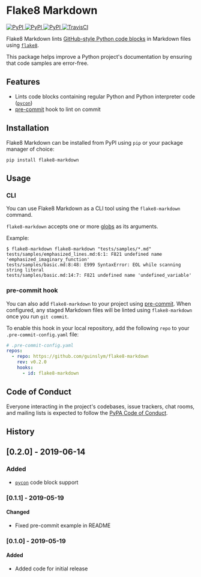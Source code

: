 # Flake8 Markdown

[
![PyPI](https://img.shields.io/pypi/v/flake8-markdown.svg)
![PyPI](https://img.shields.io/pypi/pyversions/flake8-markdown.svg)
![PyPI](https://img.shields.io/github/license/guinslym/flake8-markdown.svg)
](https://pypi.org/project/flake8-markdown/)
[![TravisCI](https://travis-ci.org/guinslym/flake8-markdown.svg?branch=master)](https://travis-ci.org/guinslym/flake8-markdown)

Flake8 Markdown lints [GitHub-style Python code blocks](https://help.github.com/en/articles/creating-and-highlighting-code-blocks#fenced-code-blocks) in Markdown files using [`flake8`](https://flake8.readthedocs.io/en/stable/).

This package helps improve a Python project's documentation by ensuring that code samples are error-free.

## Features

- Lints code blocks containing regular Python and Python interpreter code ([`pycon`](http://pygments.org/docs/lexers/#pygments.lexers.python.PythonConsoleLexer))
- [pre-commit](#pre-commit-hook) hook to lint on commit

## Installation

Flake8 Markdown can be installed from PyPI using `pip` or your package manager of choice:

```
pip install flake8-markdown
```

## Usage

### CLI

You can use Flake8 Markdown as a CLI tool using the `flake8-markdown` command.

`flake8-markdown` accepts one or more [globs](https://docs.python.org/3.7/library/glob.html) as its arguments.

Example:

```console
$ flake8-markdown flake8-markdown "tests/samples/*.md"
tests/samples/emphasized_lines.md:6:1: F821 undefined name 'emphasized_imaginary_function'
tests/samples/basic.md:8:48: E999 SyntaxError: EOL while scanning string literal
tests/samples/basic.md:14:7: F821 undefined name 'undefined_variable'
```

### pre-commit hook

You can also add `flake8-markdown` to your project using [pre-commit](https://pre-commit.com/). When configured, any staged Markdown files will be linted using `flake8-markdown` once you run `git commit`.

To enable this hook in your local repository, add the following `repo` to your `.pre-commit-config.yaml` file:

```yaml
# .pre-commit-config.yaml
repos:
  - repo: https://github.com/guinslym/flake8-markdown
    rev: v0.2.0
    hooks:
      - id: flake8-markdown
```

## Code of Conduct

Everyone interacting in the project's codebases, issue trackers, chat rooms, and mailing lists is expected to follow the [PyPA Code of Conduct](https://www.pypa.io/en/latest/code-of-conduct/).

## History

## [0.2.0] - 2019-06-14

### Added

- [`pycon`](http://pygments.org/docs/lexers/#pygments.lexers.python.PythonConsoleLexer) code block support

### [0.1.1] - 2019-05-19

#### Changed

- Fixed pre-commit example in README

### [0.1.0] - 2019-05-19

#### Added

- Added code for initial release
